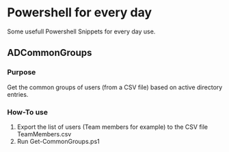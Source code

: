 # Powershell for every day
Some usefull Powershell Snippets for every day use.

## ADCommonGroups
### Purpose
  Get the common groups of users (from a CSV file) based on active directory entries.
### How-To use
  1. Export the list of users (Team members for example) to the CSV file TeamMembers.csv
  2. Run Get-CommonGroups.ps1
